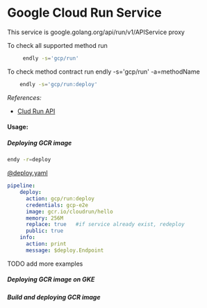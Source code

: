 # Google Cloud Run Service

This service is google.golang.org/api/run/v1/APIService proxy 

To check all supported method run
```bash
     endly -s='gcp/run'
```

To check method contract run endly -s='gcp/run' -a=methodName
```bash
    endly -s='gcp/run:deploy' 
```

_References:_
- [Clud Run API](https://cloud.google.com/run/docs/reference/rest/)


#### Usage:


##### Deploying GCR image 

```bash
endy -r=deploy
```

[@deploy.yaml](deploy.yaml)
```yaml
pipeline:
    deploy:
      action: gcp/run:deploy
      credentials: gcp-e2e
      image: gcr.io/cloudrun/hello
      memory: 256M
      replace: true   #if service already exist, redeploy
      public: true
    info:
      action: print
      message: $deploy.Endpoint
```


TODO add more examples
##### Deploying GCR image on GKE



##### Build and deploying GCR image 


